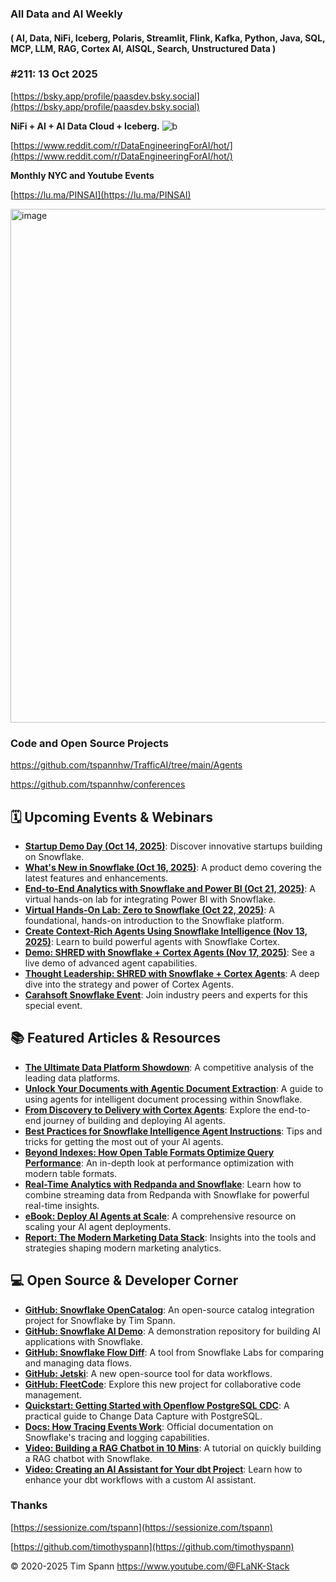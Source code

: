 
###  All Data and AI Weekly 
#### ( AI, Data, NiFi, Iceberg, Polaris, Streamlit, Flink, Kafka, Python, Java, SQL, MCP, LLM, RAG, Cortex AI, AISQL, Search, Unstructured Data )  
### #211: 13 Oct 2025

[https://bsky.app/profile/paasdev.bsky.social](https://bsky.app/profile/paasdev.bsky.social)

**NiFi + AI + AI Data Cloud + Iceberg.**
![b](https://images.credential.net/badge/tiny/g6fomszs_1741624330730_badge.png)

[https://www.reddit.com/r/DataEngineeringForAI/hot/](https://www.reddit.com/r/DataEngineeringForAI/hot/)

**Monthly NYC and Youtube Events**

[https://lu.ma/PINSAI](https://lu.ma/PINSAI)


<img width="1775" height="822" alt="image" src="https://github.com/user-attachments/assets/1bac957b-cce6-4889-896b-ab7fbca27102" />


### Code and Open Source Projects


https://github.com/tspannhw/TrafficAI/tree/main/Agents

https://github.com/tspannhw/conferences


## **🗓️ Upcoming Events & Webinars**

* [**Startup Demo Day (Oct 14, 2025\)**](https://www.snowflake.com/webinars/product-demo/startup-demo-day-2025-10-14): Discover innovative startups building on Snowflake.  
* [**What's New in Snowflake (Oct 16, 2025\)**](https://www.snowflake.com/webinars/product-demo/whats-new-in-snowflake-2025-10-16/): A product demo covering the latest features and enhancements.  
* [**End-to-End Analytics with Snowflake and Power BI (Oct 21, 2025\)**](https://www.snowflake.com/webinars/virtual-hands-on-labs/end-to-end-analytics-with-snowflake-and-power-bi-2025-10-21): A virtual hands-on lab for integrating Power BI with Snowflake.  
* [**Virtual Hands-On Lab: Zero to Snowflake (Oct 22, 2025\)**](https://www.snowflake.com/en/webinars/virtual-hands-on-lab/zero-to-snowflake-2025-10-22/): A foundational, hands-on introduction to the Snowflake platform.  
* [**Create Context-Rich Agents Using Snowflake Intelligence (Nov 13, 2025\)**](https://www.snowflake.com/en/webinars/virtual-hands-on-lab/create-contextrich-agents-using-snowflake-intelligence-2025-11-13): Learn to build powerful agents with Snowflake Cortex.  
* [**Demo: SHRED with Snowflake \+ Cortex Agents (Nov 17, 2025\)**](https://www.snowflake.com/en/webinars/demo/shred-snowflake-cortex-agents-2025-11-17/?utm_source=advocacy&utm_medium=social): See a live demo of advanced agent capabilities.  
* [**Thought Leadership: SHRED with Snowflake \+ Cortex Agents**](https://www.snowflake.com/en/webinars/thought-leadership/shred-snowflake--cortex-agents/): A deep dive into the strategy and power of Cortex Agents.  
* [**Carahsoft Snowflake Event**](https://carahevents.carahsoft.com/Event/Details/678285-Snowflake?utm_source=advocacy&utm_medium=social): Join industry peers and experts for this special event.


## **📚 Featured Articles & Resources**

* [**The Ultimate Data Platform Showdown**](https://medium.com/@GiulianoGiannetti/the-ultimate-data-platform-showdown-snowflake-humiliated-big-query-and-databricks-c772886c7808): A competitive analysis of the leading data platforms.  
* [**Unlock Your Documents with Agentic Document Extraction**](https://medium.com/snowflake/unlock-your-documents-with-agentic-document-extraction-inside-snowflake-f30df8f4a424): A guide to using agents for intelligent document processing within Snowflake.  
* [**From Discovery to Delivery with Cortex Agents**](https://medium.com/snowflake/snowflake-intelligence-from-discovery-document-to-semantic-access-delivery-with-cortex-agents-97f1c9dd1fcb): Explore the end-to-end journey of building and deploying AI agents.  
* [**Best Practices for Snowflake Intelligence Agent Instructions**](https://medium.com/snowflake/agent-instruction-best-practices-for-snowflake-intelligence-dfbe71a07722): Tips and tricks for getting the most out of your AI agents.  
* [**Beyond Indexes: How Open Table Formats Optimize Query Performance**](https://jack-vanlightly.com/blog/2025/10/8/beyond-indexes-how-open-table-formats-optimize-query-performance): An in-depth look at performance optimization with modern table formats.  
* [**Real-Time Analytics with Redpanda and Snowflake**](https://www.redpanda.com/blog/real-time-analytics-snowflake-streaming): Learn how to combine streaming data from Redpanda with Snowflake for powerful real-time insights.  
* [**eBook: Deploy AI Agents at Scale**](https://www.snowflake.com/en/resources/ebook/deploy-ai-agents-at-scale/): A comprehensive resource on scaling your AI agent deployments.  
* [**Report: The Modern Marketing Data Stack**](https://www.snowflake.com/en/the-modern-marketing-data-stack-report/): Insights into the tools and strategies shaping modern marketing analytics.


## **💻 Open Source & Developer Corner**

* [**GitHub: Snowflake OpenCatalog**](https://github.com/tspannhw/SnowflakeOpenCatalog): An open-source catalog integration project for Snowflake by Tim Spann.  
* [**GitHub: Snowflake AI Demo**](https://github.com/NickAkincilar/Snowflake_AI_DEMO/): A demonstration repository for building AI applications with Snowflake.  
* [**GitHub: Snowflake Flow Diff**](https://github.com/Snowflake-Labs/snowflake-flow-diff): A tool from Snowflake Labs for comparing and managing data flows.  
* [**GitHub: Jetski**](https://github.com/hyprmcp/jetski): A new open-source tool for data workflows.  
* [**GitHub: FleetCode**](https://github.com/built-by-as/FleetCode): Explore this new project for collaborative code management.  
* [**Quickstart: Getting Started with Openflow PostgreSQL CDC**](https://quickstarts.snowflake.com/guide/getting-started-with-openflow-postgresql-cdc/index.html?index=../..index#0): A practical guide to Change Data Capture with PostgreSQL.  
* [**Docs: How Tracing Events Work**](https://docs.snowflake.com/en/developer-guide/logging-tracing/tracing-how-events-work): Official documentation on Snowflake's tracing and logging capabilities.  
* [**Video: Building a RAG Chatbot in 10 Mins**](https://www.youtube.com/watch?v=HeZUJ1aBuz0): A tutorial on quickly building a RAG chatbot with Snowflake.  
* [**Video: Creating an AI Assistant for Your dbt Project**](https://www.youtube.com/watch?v=1hJswQyY674): Learn how to enhance your dbt workflows with a custom AI assistant.


### Thanks


[https://sessionize.com/tspann](https://sessionize.com/tspann)

[https://github.com/timothyspann](https://github.com/timothyspann)



&copy; 2020-2025 Tim Spann  https://www.youtube.com/@FLaNK-Stack



